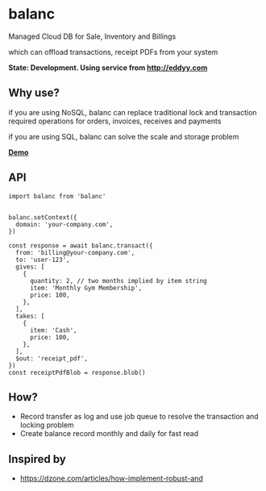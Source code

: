 balanc
======

Managed Cloud DB for Sale, Inventory and Billings

which can offload transactions, receipt PDFs from your system

**State: Development. Using service from http://eddyy.com**


Why use?
--------
if you are using NoSQL, balanc can replace traditional lock and transaction required operations for orders, invoices, receives and payments

if you are using SQL, balanc can solve the scale and storage problem


**[Demo](https://ericfong.github.io/balanc/demo/index.html)**


API
---
```
import balanc from 'balanc'


balanc.setContext({
  domain: 'your-company.com',
})

const response = await balanc.transact({
  from: 'billing@your-company.com',
  to: 'user-123',
  gives: [
    {
      quantity: 2, // two months implied by item string
      item: 'Monthly Gym Membership',
      price: 100,
    },
  ],
  takes: [
    {
      item: 'Cash',
      price: 100,
    },
  ],
  $out: 'receipt_pdf',
})
const receiptPdfBlob = response.blob()

```


How?
----
- Record transfer as log and use job queue to resolve the transaction and locking problem
- Create balance record monthly and daily for fast read


Inspired by
-----------
- https://dzone.com/articles/how-implement-robust-and
